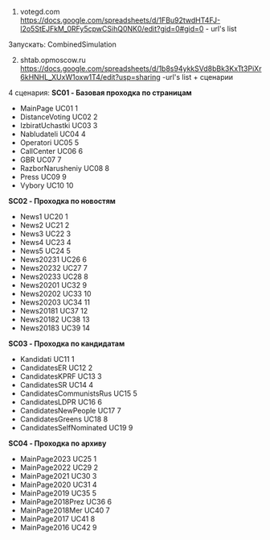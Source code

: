 
1. votegd.com
https://docs.google.com/spreadsheets/d/1FBu92twdHT4FJ-l2o5StEJFkM_0RFy5cpwCSihQ0NK0/edit?gid=0#gid=0 - url's list

Запускать: CombinedSimulation


2. shtab.opmoscow.ru
https://docs.google.com/spreadsheets/d/1b8s94ykkSVd8bBk3KxTt3PiXr6kHNHL_XUxW1oxw1T4/edit?usp=sharing -url's list + сценарии

4 сценария:
**SC01 - Базовая проходка по страницам**
* MainPage	            UC01	1
* DistanceVoting	    UC02	2
* IzbiratUchastki	    UC03	3
* Nabludateli	        UC04	4
* Operatori	            UC05	5
* CallCenter	        UC06	6
* GBR	                UC07	7
* RazborNarusheniy	    UC08	8
* Press	                UC09	9
* Vybory	            UC10	10

**SC02 - Проходка по новостям**
* News1	     UC20	1
* News2	     UC21	2
* News3	     UC22	3
* News4	     UC23	4
* News5	     UC24	5
* News20231	 UC26	6
* News20232	 UC27	7
* News20233	 UC28	8
* News20201	 UC32	9
* News20202	 UC33	10
* News20203	 UC34	11
* News20181	 UC37	12
* News20182	 UC38	13
* News20183	 UC39	14


**SC03 - Проходка по кандидатам**
* Kandidati	                UC11	1
* CandidatesER	            UC12	2
* CandidatesKPRF	        UC13	3
* CandidatesSR	            UC14	4
* CandidatesCommunistsRus	UC15	5
* CandidatesLDPR	        UC16	6
* CandidatesNewPeople	    UC17	7
* CandidatesGreens	        UC18	8
* CandidatesSelfNominated	UC19	9

**SC04 - Проходка по архиву**

* MainPage2023	    UC25	1
* MainPage2022	    UC29	2
* MainPage2021	    UC30	3
* MainPage2020	    UC31	4
* MainPage2019	    UC35	5
* MainPage2018Prez	UC36	6
* MainPage2018Mer	UC40	7
* MainPage2017	    UC41	8
* MainPage2016	    UC42	9